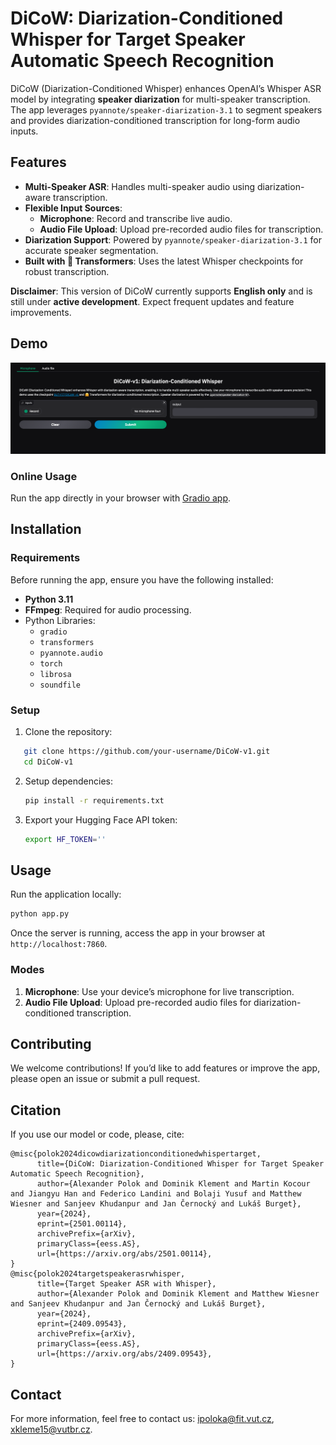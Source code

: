 # DiCoW: Diarization-Conditioned Whisper for Target Speaker Automatic Speech Recognition

DiCoW (Diarization-Conditioned Whisper) enhances OpenAI’s Whisper ASR model by integrating **speaker diarization** for multi-speaker transcription. The app leverages `pyannote/speaker-diarization-3.1` to segment speakers and provides diarization-conditioned transcription for long-form audio inputs.

## Features

- **Multi-Speaker ASR**: Handles multi-speaker audio using diarization-aware transcription.  
- **Flexible Input Sources**:  
  - **Microphone**: Record and transcribe live audio.  
  - **Audio File Upload**: Upload pre-recorded audio files for transcription.  
- **Diarization Support**: Powered by `pyannote/speaker-diarization-3.1` for accurate speaker segmentation.  
- **Built with 🤗 Transformers**: Uses the latest Whisper checkpoints for robust transcription.  

**Disclaimer**: This version of DiCoW currently supports **English only** and is still under **active development**. Expect frequent updates and feature improvements.

## Demo

![DiCoW-v1 Demo](img.png)  

### Online Usage
Run the app directly in your browser with [Gradio app](https://pccnect.fit.vutbr.cz/gradio-demo).

## Installation

### Requirements

Before running the app, ensure you have the following installed:

- **Python 3.11**  
- **FFmpeg**: Required for audio processing.
- Python Libraries:  
  - `gradio`  
  - `transformers`  
  - `pyannote.audio`  
  - `torch`
  - `librosa`
  - `soundfile`

### Setup

1. Clone the repository:  
```bash 
   git clone https://github.com/your-username/DiCoW-v1.git  
   cd DiCoW-v1  
```
2. Setup dependencies:
   ```bash
   pip install -r requirements.txt
   ```
3. Export your Hugging Face API token:
   ```bash
   export HF_TOKEN=''
   ```
## Usage

Run the application locally:  
```bash
python app.py  
```

Once the server is running, access the app in your browser at `http://localhost:7860`.

### Modes

1. **Microphone**: Use your device’s microphone for live transcription.  
2. **Audio File Upload**: Upload pre-recorded audio files for diarization-conditioned transcription.  

## Contributing
We welcome contributions! If you’d like to add features or improve the app, please open an issue or submit a pull request.

## Citation
If you use our model or code, please, cite:
```
@misc{polok2024dicowdiarizationconditionedwhispertarget,
      title={DiCoW: Diarization-Conditioned Whisper for Target Speaker Automatic Speech Recognition}, 
      author={Alexander Polok and Dominik Klement and Martin Kocour and Jiangyu Han and Federico Landini and Bolaji Yusuf and Matthew Wiesner and Sanjeev Khudanpur and Jan Černocký and Lukáš Burget},
      year={2024},
      eprint={2501.00114},
      archivePrefix={arXiv},
      primaryClass={eess.AS},
      url={https://arxiv.org/abs/2501.00114}, 
}
@misc{polok2024targetspeakerasrwhisper,
      title={Target Speaker ASR with Whisper}, 
      author={Alexander Polok and Dominik Klement and Matthew Wiesner and Sanjeev Khudanpur and Jan Černocký and Lukáš Burget},
      year={2024},
      eprint={2409.09543},
      archivePrefix={arXiv},
      primaryClass={eess.AS},
      url={https://arxiv.org/abs/2409.09543}, 
}
```

## Contact
For more information, feel free to contact us: [ipoloka@fit.vut.cz](mailto:ipoloka@fit.vut.cz), [xkleme15@vutbr.cz](mailto:xkleme15@vutbr.cz).
